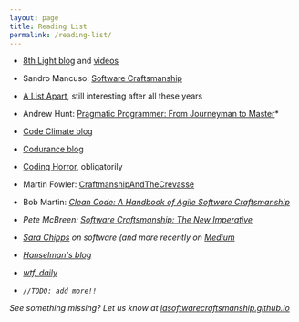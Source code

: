 ```yaml
---
layout: page
title: Reading List
permalink: /reading-list/
---
```


* [8th Light blog](https://blog.8thlight.com/) and [videos](https://vimeo.com/eighthlight)

* Sandro Mancuso: [Software Craftsmanship](https://leanpub.com/socra)

* [A List Apart](http://alistapart.com/blog), still interesting after all these years

* Andrew Hunt: [Pragmatic Programmer: From Journeyman to Master](http://www.amazon.com/The-Pragmatic-Programmer-Journeyman-Master/dp/020161622X)*

* [Code Climate blog](http://blog.codeclimate.com/)

* [Codurance blog](http://codurance.com/blog/)

* [Coding Horror](http://blog.codinghorror.com/), obligatorily

* Martin Fowler: [CraftmanshipAndTheCrevasse](http://martinfowler.com/bliki/CraftmanshipAndTheCrevasse.html)

* Bob Martin: <em>[Clean Code: A Handbook of Agile Software Craftsmanship](http://www.amazon.com/The-Pragmatic-Programmer-Journeyman-Master/dp/020161622X)

* Pete McBreen: [Software Craftsmanship: The New Imperative](http://www.amazon.com/Software-Craftsmanship-Imperative-Pete-McBreen/dp/0201733862)

* [Sara Chipps](http://girldeveloper.com/) on software (and more recently on [Medium](https://medium.com/@SaraJChipps)

* [Hanselman's blog](http://www.hanselman.com/blog)

* [wtf, daily](http://thedailywtf.com)

* <code>//TODO: add more!!</code>

See something missing? Let us know at <i class="fa fa-github"></i> [lasoftwarecraftsmanship.github.io](https://github.com/lasoftwarecraftsmanship/lasoftwarecraftsmanship.github.io)
